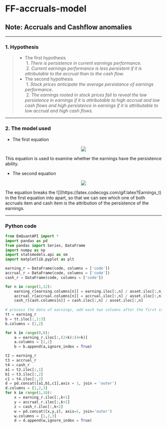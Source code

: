 # FF-accruals-model
## Note: Accruals and Cashflow anomalies

---  
### 1. Hypothesis
>* The first hypothesis  
>&#160;1. *There is persistence in current earnings performance.*  
>&#160;2. *Current earnings performance is less persistent if it is attributable to the accrual than to the cash flow.*
>* The second hypothesis  
>&#160;1. *Stock prices anticipate the average persistance of earnings performance.*  
>&#160;2. *The earnings rooted in stock prices fail to reveal the low persistence in earnings if it is attributable to high accrual and low cash flows and high persistence in earnings if it is attributable to low accrual and high cash flows.*

 
---  
### 2. The model used
* The first equation  
<p align="center">
  <img src="https://latex.codecogs.com/gif.latex?Earnings_{t-1}=\alpha_{0}&plus;\alpha_{1}\times&space;Earnings_{t}&plus;\varepsilon_t">
</p> 
This equation is used to examine whether the earnings have the persistence ability.  
  
* The second equation  
<p align="center">
  <img src="https://latex.codecogs.com/gif.latex?Earnings_{t&plus;1}&space;=&space;\gamma_{0}&space;&plus;&space;\gamma_{1}&space;\times&space;Accruals_{t}&space;&plus;&space;\gamma_{2}&space;\times&space;Cash_{t}&plus;&space;\varepsilon_t">
</p>  
The equation breaks the ![](https://latex.codecogs.com/gif.latex?Earnings_t) in the first equation into apart, so that we can see which one of both accruals item and cash item is the attribution of the persistence of the earnings.

--- 
### Python code

```python
from EmQuantAPI import *
import pandas as pd
from pandas import Series, DataFrame
import numpy as np
import statsmodels.api as sm 
import matplotlib.pyplot as plt

earning_r = DataFrame(code, columns = ['code'])
accrual_r = DataFrame(code, columns = ['code'])
cash_r = DataFrame(code, columns = ['code'])

for n in range(1,12):
    earning_r[earning.columns[n]] = earning.iloc[:,n] / asset.iloc[:,n]
    accrual_r[accrual.columns[n]] = accrual.iloc[:,n] / asset.iloc[:,n]
    cash_r[cash.columns[n]] = cash.iloc[:,n] / asset.iloc[:,n]
    
# process the data of earnings, add each two columns after the first column into the first two columns columns by columns 
tt = earning_r
b = tt.iloc[:,1:3]
b.columns = [1,2]

for k in range(0,8):
    a = earning_r.iloc[:,(2+k):(4+k)]
    a.columns = [1,2]
    b = b.append(a,ignore_index = True)

t2 = earning_r
t3 = accrual_r
t4 = cash_r
a1 = t2.iloc[:,1]
b1 = t3.iloc[:,2]
c1 = t4.iloc[:,2]
d = pd.concat([a1,b1,c1],axis = 1, join = 'outer')
d.columns = [1,2,3]
for k in range(1,10):
    x = earning_r.iloc[:,k+1]
    y = accrual_r.iloc[:,k+2]
    z = cash_r.iloc[:,k+2]
    w = pd.concat([x,y,z], axis=1, join='outer')
    w.columns = [1,2,3]
    d = d.append(w,ignore_index = True)
    

```



